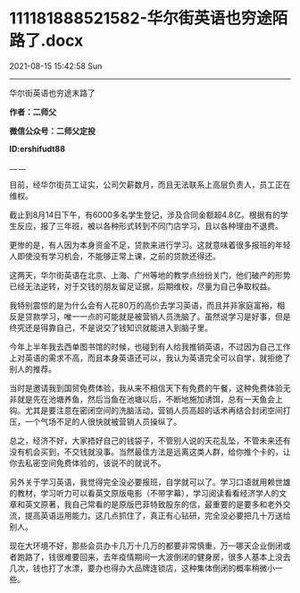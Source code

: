 # 111181888521582-华尔街英语也穷途陌路了.docx

2021-08-15 15:42:58 Sun

----

华尔街英语也穷途末路了

__作者：二师父__

__微信公众号：二师父定投__

__ID:ershifudt88__

__ __

目前，经华尔街员工证实，公司欠薪数月，而且无法联系上高层负责人，员工正在维权。

截止到8月14日下午，有6000多名学生登记，涉及合同金额超4\.8亿。根据有的学生反应，报了三年班，被以各种形式转到不同门店学习，且以各种理由不退费。

更惨的是，有人因为本身资金不足，贷款来进行学习。这就意味着很多报班的年轻人即使没有学习机会，不能够正常上课，之前的贷款还得还。

这两天，华尔街英语在北京、上海、广州等地的教学点纷纷关门，他们破产的形势已经无法逆转，对于交钱的朋友留足证据，后期维权，尽量为自己争取权益。

我特别震惊的是为什么会有人花80万的高价去学习英语，而且并非家庭富裕，相反是贷款学习，唯一一点的可能就是被营销人员洗脑了。虽然说学习是好事，但是终究还是得靠自己，不是说交了钱知识就能进入到脑子里。

今年上半年我去西单图书馆的时候，也碰到有人给我推销英语，不过因为自己工作上对英语的需求不高，而且本身英语还可以，我认为英语完全可以自学，就拒绝了别人的推荐。

当时是邀请我到国贸免费体验，我从来不相信天下有免费的午餐，这种免费体验无非就是先在池塘养鱼，然后当鱼在池塘以后，不断地施加诱饵，总有一天鱼会上钩。尤其是要注意在密闭空间的洗脑活动，营销人员高超的话术再结合封闭空间打压，一个气场不足的人很快就被营销人员操纵了。

总之，经济不好，大家捂好自己的钱袋子，不管别人说的天花乱坠，不管未来还有没有机会买到，不交钱就没事。当然最佳方法是远离这类人群，给你推个卡的，让你去私密空间免费体验的，该说不的就说不。

另外关于学习英语，我觉得完全没必要报班，自学就可以了。学习口语就用赖世雄的教材，学习听力可以看英文原版电影（不带字幕），学习阅读看看经济学人的文章和英文原著，我自己常看的是原版巴菲特致股东的信，最重要的是要多和老外交流，提高英语运用能力。这几点抓住了，真正有心钻研，完全没必要把几十万送给别人。

现在大环境不好，那些会员办卡几万十几万的都要非常慎重，万一哪天企业倒闭或者跑路了，钱很难要回来，去年疫情期间一大波倒闭的健身房，很多人基本上没去几次，钱也打了水漂，要办也得办大品牌连锁店，这种集体倒闭的概率稍微小一些。

